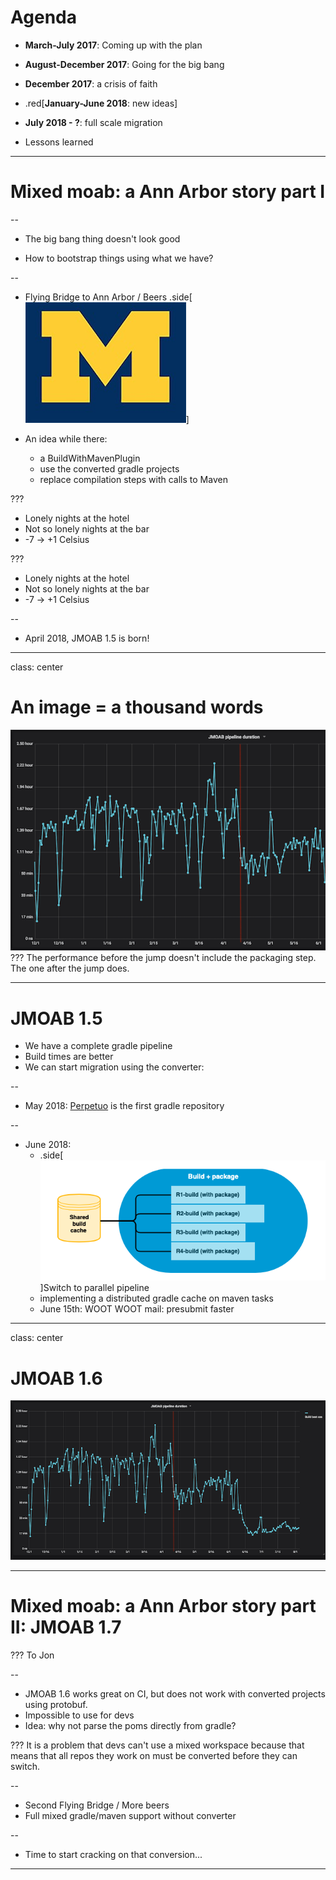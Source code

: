 # Agenda

- **March-July 2017**: Coming up with the plan

- **August-December 2017**: Going for the big bang

- **December 2017**: a crisis of faith

- .red[**January-June 2018**: new ideas]

- **July 2018 - ?**: full scale migration

- Lessons learned
---
# Mixed moab: a Ann Arbor story part I

--

- The big bang thing doesn't look good

- How to bootstrap things using what we have?

--

- Flying Bridge to Ann Arbor / Beers
.side[![Michigan U.](imgs/michigan.jpg)]
- An idea while there:

   - a BuildWithMavenPlugin
   - use the converted gradle projects
   - replace compilation steps with calls to Maven

???
- Lonely nights at the hotel
- Not so lonely nights at the bar
- -7 -> +1 Celsius

???
- Lonely nights at the hotel
- Not so lonely nights at the bar
- -7 -> +1 Celsius


--

- April 2018, JMOAB 1.5 is born!


---
class: center
# An image = a thousand words
![Performance](imgs/jmoab_perf_one.png)
???
The performance before the jump doesn't include the packaging step.
The one after the jump does.

---
# JMOAB 1.5

- We have a complete gradle pipeline
- Build times are better
- We can start migration using the converter:


--

- May 2018: [Perpetuo](http://review.criteois.lan/#/c/346423/) is the first gradle repository


--

- June 2018:
   - .side[![parallel pipeline](imgs/newPipeline.png)]Switch to parallel pipeline
   - implementing a distributed gradle cache on maven tasks
   - June 15th: WOOT WOOT mail: presubmit faster

---
class: center
# JMOAB 1.6
![Performance](imgs/jmoab_perf_two.png)

---
# Mixed moab: a Ann Arbor story part II: JMOAB 1.7

???
To Jon

--
- JMOAB 1.6 works great on CI, but does not work with converted projects using protobuf.
- Impossible to use for devs
- Idea: why not parse the poms directly from gradle?


???
It is a problem that devs can't use a mixed workspace because that means that all repos they work on must be converted before they can switch.


--

- Second Flying Bridge / More beers
- Full mixed gradle/maven support without converter


--

- Time to start cracking on that conversion...

---

